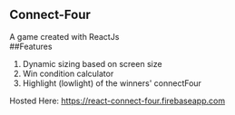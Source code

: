 ## Connect-Four
A game created with ReactJs
<br>
##Features
1. Dynamic sizing based on screen size
2. Win condition calculator
3. Highlight (lowlight) of the winners' connectFour

Hosted Here: https://react-connect-four.firebaseapp.com
